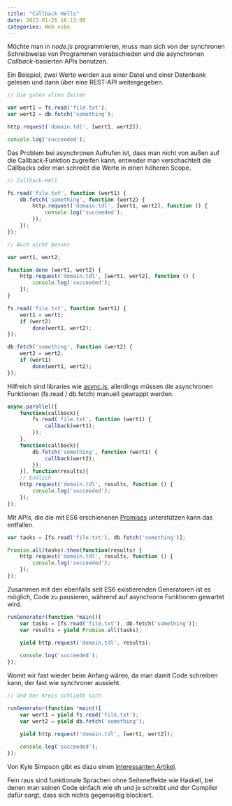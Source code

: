 ```yaml
---
title: "Callback Hells"
date: 2015-01-26 16:13:00
categories: Web osbn
---
```


Möchte man in *node.js* programmieren, muss man sich von der synchronen Schreibweise von Programmen verabschieden und die asynchronen *Callback*-basierten APIs benutzen.

Ein Beispiel, zwei Werte werden aus einer Datei und einer Datenbank gelesen und dann über eine REST-API weitergegeben.

```javascript
// Die guten alten Zeiten

var wert1 = fs.read('file.txt');
var wert2 = db.fetch('something');

http.request('domain.tdl', [wert1, wert2]);

console.log('succeeded');
```


Das Problem bei asynchronen Aufrufen ist, dass man nicht von außen auf die Callback-Funktion zugreifen kann, entweder man verschachtelt die Callbacks oder man schreibt die Werte in einen höheren Scope.

```javascript
// Callback-Hell

fs.read('file.txt', function (wert1) {
    db.fetch('something', function (wert2) {
        http.request('domain.tdl', [wert1, wert2], function () {
            console.log('succeeded');
        });
    });
});
```

```javascript
// Auch nicht besser

var wert1, wert2;

function done (wert1, wert2) {
    http.request('domain.tdl', [wert1, wert2], function () {
        console.log('succeeded');
    });
}

fs.read('file.txt', function (wert1) {
    wert1 = wert1;
    if (wert2)
        done(wert1, wert2);
});

db.fetch('something', function (wert2) {
	wert2 = wert2;
	if (wert1)
		done(wert1, wert2);
});
```

Hilfreich sind libraries wie [async.js](https://github.com/caolan/async), allerdings müssen die asynchronen Funktionen (fs.read / db.fetch) manuell gewrappt werden.

```javascript
async.parallel([
    function(callback){
        fs.read('file.txt', function (wert1) {
            callback(wert1);
        });
    }, 
    function(callback){
        db.fetch('something', function (wert1) {
            callback(wert2);
        });
    }], function(results){
    // Endlich
    http.request('domain.tdl', results, function () {
        console.log('succeeded');
    });
});
```

Mit APIs, die die mit ES6 erschienenen [Promises](https://developer.mozilla.org/en-US/docs/Web/JavaScript/Reference/Global_Objects/Promise) unterstützen kann das entfallen.

```javascript
var tasks = [fs.read('file.txt'), db.fetch('something')];

Promise.all(tasks).then(function(results) {
    http.request('domain.tdl', results, function () {
        console.log('succeeded');
    });
});
```

Zusammen mit den ebenfalls seit ES6 existierenden Generatoren ist es möglich, Code zu pausieren, während auf asynchrone Funktionen gewartet wird.

```javascript
runGenerator(function *main(){
    var tasks = [fs.read('file.txt'), db.fetch('something')];
    var results = yield Promise.all(tasks);
    
    yield http.request('domain.tdl', results);

    console.log('succeeded');
});
```

Womit wir fast wieder beim Anfang wären, da man damit Code schreiben kann, der fast wie synchroner aussieht.

```javascript
// Und der Kreis schließt sich

runGenerator(function *main(){
    var wert1 = yield fs.read('file.txt');
    var wert2 = yield db.fetch('something');
    
    yield http.request('domain.tdl', [wert1, wert2]);

    console.log('succeeded');
});
```

Von Kyle Simpson gibt es dazu einen [interessanten Artikel](http://davidwalsh.name/async-generators).

Fein raus sind funktionale Sprachen ohne Seiteneffekte wie Haskell, bei denen man seinen Code einfach wie eh und je schreibt und der Compiler dafür sorgt, dass sich nichts gegenseitig blockiert.
